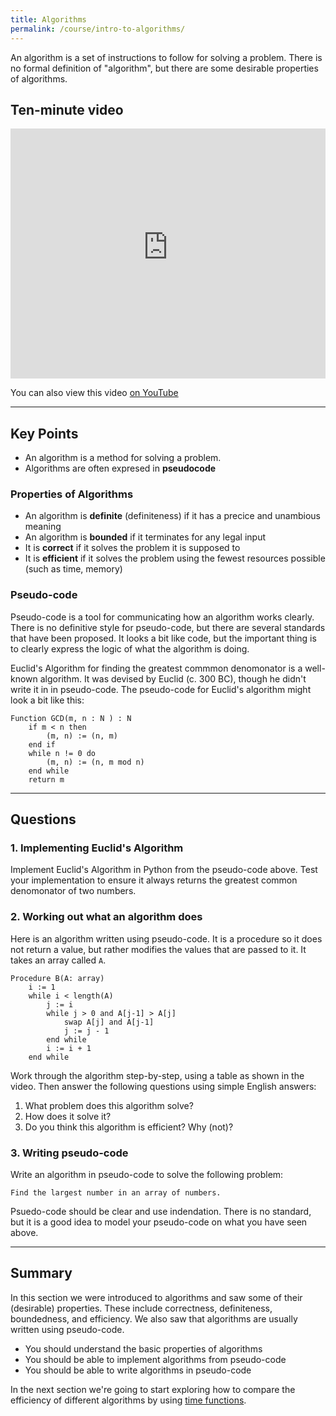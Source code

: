 ```yaml
---
title: Algorithms
permalink: /course/intro-to-algorithms/
---
```


An algorithm is a set of instructions to follow for solving a problem. There is no formal definition of "algorithm", but there are some desirable properties of algorithms.

## Ten-minute video

<iframe width="100%" height="400px" src="https://www.youtube-nocookie.com/embed/D4uFl_yP148" frameborder="0" allow="accelerometer; autoplay; clipboard-write; encrypted-media; gyroscope; picture-in-picture" allowfullscreen></iframe>

You can also view this video [on YouTube](https://youtu.be/D4uFl_yP148)

---

## Key Points

* An algorithm is a method for solving a problem.
* Algorithms are often expresed in **pseudocode**

### Properties of Algorithms

* An algorithm is **definite** (definiteness) if it has a precice and unambious meaning
* An algorithm is **bounded** if it terminates for any legal input
* It is **correct** if it solves the problem it is supposed to
* It is **efficient** if it solves the problem using the fewest resources possible (such as time, memory)

### Pseudo-code

Pseudo-code is a tool for communicating how an algorithm works clearly. There is no definitive style for pseudo-code, but there are several standards that have been proposed. It looks a bit like code, but the important thing is to clearly express the logic of what the algorithm is doing.

Euclid's Algorithm for finding the greatest commmon denomonator is a well-known algorithm. It was devised by Euclid (c. 300 BC), though he didn't write it in in pseudo-code. The pseudo-code for Euclid's algorithm might look a bit like this: 

    Function GCD(m, n : N ) : N
        if m < n then
            (m, n) := (n, m)
        end if
        while n != 0 do
            (m, n) := (n, m mod n)
        end while
        return m


---

## Questions

### 1. Implementing Euclid's Algorithm

Implement Euclid's Algorithm in Python from the pseudo-code above. Test your implementation to ensure it always returns the greatest common denomonator of two numbers.

### 2. Working out what an algorithm does

Here is an algorithm written using pseudo-code. It is a procedure so it does not return a value, but rather modifies the values that are passed to it. It takes an array called `A`.

    Procedure B(A: array)
        i := 1
        while i < length(A)
            j := i
            while j > 0 and A[j-1] > A[j]
                swap A[j] and A[j-1]
                j := j - 1
            end while
            i := i + 1
        end while

Work through the algorithm step-by-step, using a table as shown in the video. Then answer the following questions using simple English answers:

1. What problem does this algorithm solve?
2. How does it solve it?
3. Do you think this algorithm is efficient? Why (not)?

### 3. Writing pseudo-code

Write an algorithm in pseudo-code to solve the following problem:

    Find the largest number in an array of numbers.

Psuedo-code should be clear and use indendation. There is no standard, but it is a good idea to model your pseudo-code on what you have seen above.

---

## Summary

In this section we were introduced to algorithms and saw some of their (desirable) properties. These include correctness, definiteness, boundedness, and efficiency. We also saw that algorithms are usually written using pseudo-code.

* You should understand the basic properties of algorithms
* You should be able to implement algorithms from pseudo-code
* You should be able to write algorithms in pseudo-code

In the next section we're going to start exploring how to compare the efficiency of different algorithms by using [time functions](../time-functions).
